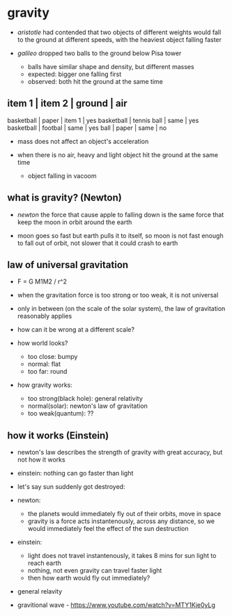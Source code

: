 # gravity


- *aristotle* had contended that two objects of different weights would fall to
  the ground at different speeds, with the heaviest object falling faster

- *galileo* dropped two balls to the ground below Pisa tower
  - balls have similar shape and density, but different masses
  - expected: bigger one falling first
  - observed: both hit the ground at the same time

item 1       | item 2       | ground | air
--------------------------------------------
basketball   | paper        | item 1 | yes
basketball   | tennis ball  | same   | yes
basketball   | footbal      | same   | yes
ball         | paper        | same   | no

- mass does not affect an object's acceleration

- when there is no air, heavy and light object hit the ground at the same time
  - object falling in vacoom

## what is gravity? (Newton)

- *newton* the force that cause apple to falling down is the same force that
  keep the moon in orbit around the earth 

- moon goes so fast but earth pulls it to itself, so moon is not fast enough to
  fall out of orbit, not slower that it could crash to earth

## law of universal gravitation

- F = G M1M2 / r^2

- when the gravitation force is too strong or too weak, it is not universal

- only in between (on the scale of the solar system), the law of gravitation reasonably applies

- how can it be wrong at a different scale?

- how world looks?
  - too close: bumpy
  - normal: flat
  - too far: round

- how gravity works:
  - too strong(black hole): general relativity
  - normal(solar): newton's law of gravitation
  - too weak(quantum): ??

## how it works (Einstein)

- newton's law describes the strength of gravity with great accuracy, but not how it works 

- einstein: nothing can go faster than light

* let's say sun suddenly got destroyed:

- newton:
  - the planets would immediately fly out of their orbits, move in space
  - gravity is a force acts instantenously, across any distance, so we would immediately feel the effect of the sun destruction

- einstein:
  - light does not travel instantenously, it takes 8 mins for sun light to reach earth
  - nothing, not even gravity can travel faster light
  - then how earth would fly out immediately?

- general relavity
- gravitional wave - https://www.youtube.com/watch?v=MTY1Kje0yLg
